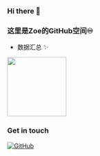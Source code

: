### Hi there 👋
### 这里是Zoe的GitHub空间♾

- 数据汇总 ✨

<img align="" height="137px" src="https://github-readme-stats.vercel.app/api?username=Zoezz3&hide_border=true&show_icons=true&include_all_commits=true&line_height=21&bg_color=0,EC6C6C,FFD479,FFFC79,73FA79&theme=graywhite&locale=cn" />


### Get in touch

[![GitHub](https://img.shields.io/badge/GitHub-grey?logo=github)](https://github.com/Zoe-win)


<!--
**Zoezz3/Zoezz3** is a ✨ _special_ ✨ repository because its `README.md` (this file) appears on your GitHub profile.
Here are some ideas to get you started:
- 🔭 I’m currently working on ...
- 🌱 I’m currently learning ...
- 👯 I’m looking to collaborate on ...
- 🤔 I’m looking for help with ...
- 💬 Ask me about ...
- 📫 How to reach me: ...
- 😄 Pronouns: ...
- ⚡ Fun fact: ...
https://github.com/anuraghazra/github-readme-stats/blob/master/themes/README.md
![Zoe's GitHub stats](https://github-readme-stats.vercel.app/api?username=Zoezz3&hide_title=true&hide_border=true&show_icons=true&include_all_commits=true&line_height=21&bg_color=0,EC6C6C,FFD479,FFFC79,73FA79&theme=graywhite&locale=cn)
![Anurag's GitHub stats](https://github-readme-stats.vercel.app/api?username=Zoezz3&show_icons=true&theme=radical)
-->
